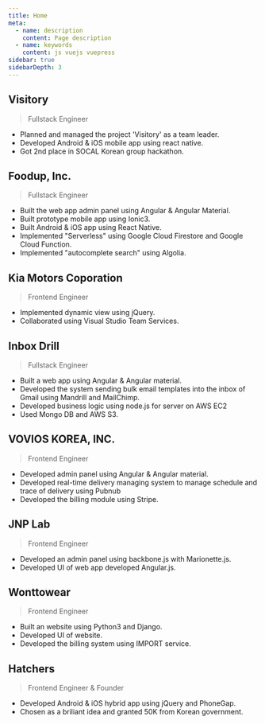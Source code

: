 ```yaml
---
title: Home
meta:
  - name: description
    content: Page description
  - name: keywords
    content: js vuejs vuepress
sidebar: true
sidebarDepth: 3
---
```


## Visitory
> Fullstack Engineer
- Planned and managed the project 'Visitory' as a team leader.
- Developed Android & iOS mobile app using react native.
- Got 2nd place in SOCAL Korean group hackathon.

## Foodup, Inc.
> Fullstack Engineer
- Built the web app admin panel using Angular & Angular Material.
- Built prototype mobile app using Ionic3.
- Built Android & iOS app using React Native.
- Implemented "Serverless" using Google Cloud Firestore and Google Cloud Function.
- Implemented "autocomplete search" using Algolia.  

## Kia Motors Coporation
> Frontend Engineer
- Implemented dynamic view using jQuery.
- Collaborated using Visual Studio Team Services.

## Inbox Drill
> Fullstack Engineer
- Built a web app using Angular & Angular material. 
- Developed the system sending bulk email templates into the inbox of Gmail using Mandrill and MailChimp. 
- Developed business logic using node.js for server on AWS EC2
- Used Mongo DB and AWS S3.

## VOVIOS KOREA, INC.
> Frontend Engineer
- Developed admin panel using Angular & Angular material. 
- Developed real-time delivery managing system to manage schedule and trace of delivery using Pubnub
- Developed the billing module using Stripe.

## JNP Lab
> Frontend Engineer
- Developed an admin panel using backbone.js with Marionette.js. 
- Developed UI of web app developed Angular.js.

## Wonttowear
> Frontend Engineer
- Built an website using Python3 and Django. 
- Developed UI of website.
- Developed the billing system using IMPORT service.

## Hatchers
> Frontend Engineer & Founder
- Developed Android & iOS hybrid app using jQuery and PhoneGap.
- Chosen as a briliant idea and granted 50K from Korean government.